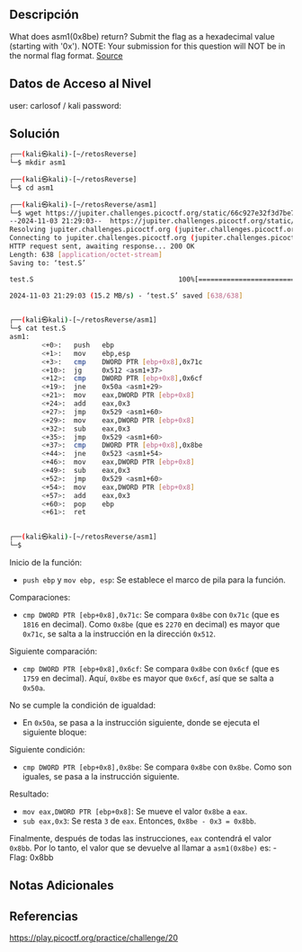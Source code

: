 ## Descripción 
What does asm1(0x8be) return? Submit the flag as a hexadecimal value (starting with '0x'). NOTE: Your submission for this question will NOT be in the normal flag format. [Source](https://jupiter.challenges.picoctf.org/static/66c927e32f3d7be7a62d13a7c2250943/test.S)

## Datos de Acceso al Nivel
user: carlosof / kali
password:

## Solución
```bash
┌──(kali㉿kali)-[~/retosReverse]
└─$ mkdir asm1                                                                                
                                                                                                                                                                      
┌──(kali㉿kali)-[~/retosReverse]
└─$ cd asm1        
                                                                                                                                                                      
┌──(kali㉿kali)-[~/retosReverse/asm1]
└─$ wget https://jupiter.challenges.picoctf.org/static/66c927e32f3d7be7a62d13a7c2250943/test.S
--2024-11-03 21:29:03--  https://jupiter.challenges.picoctf.org/static/66c927e32f3d7be7a62d13a7c2250943/test.S
Resolving jupiter.challenges.picoctf.org (jupiter.challenges.picoctf.org)... 3.131.60.8
Connecting to jupiter.challenges.picoctf.org (jupiter.challenges.picoctf.org)|3.131.60.8|:443... connected.
HTTP request sent, awaiting response... 200 OK
Length: 638 [application/octet-stream]
Saving to: ‘test.S’

test.S                                    100%[===================================

2024-11-03 21:29:03 (15.2 MB/s) - ‘test.S’ saved [638/638]

                                                                                  
┌──(kali㉿kali)-[~/retosReverse/asm1]
└─$ cat test.S 
asm1:
        <+0>:   push   ebp
        <+1>:   mov    ebp,esp
        <+3>:   cmp    DWORD PTR [ebp+0x8],0x71c
        <+10>:  jg     0x512 <asm1+37>
        <+12>:  cmp    DWORD PTR [ebp+0x8],0x6cf
        <+19>:  jne    0x50a <asm1+29>
        <+21>:  mov    eax,DWORD PTR [ebp+0x8]
        <+24>:  add    eax,0x3
        <+27>:  jmp    0x529 <asm1+60>
        <+29>:  mov    eax,DWORD PTR [ebp+0x8]
        <+32>:  sub    eax,0x3
        <+35>:  jmp    0x529 <asm1+60>
        <+37>:  cmp    DWORD PTR [ebp+0x8],0x8be
        <+44>:  jne    0x523 <asm1+54>
        <+46>:  mov    eax,DWORD PTR [ebp+0x8]
        <+49>:  sub    eax,0x3
        <+52>:  jmp    0x529 <asm1+60>
        <+54>:  mov    eax,DWORD PTR [ebp+0x8]
        <+57>:  add    eax,0x3
        <+60>:  pop    ebp
        <+61>:  ret    

                                                                                  
┌──(kali㉿kali)-[~/retosReverse/asm1]
└─$ 
```

Inicio de la función:
- `push ebp` y `mov ebp, esp`: Se establece el marco de pila para la función.

Comparaciones: 
- `cmp DWORD PTR [ebp+0x8],0x71c`: Se compara  `0x8be` con `0x71c` (que es `1816` en decimal). Como `0x8be` (que es `2270` en decimal) es mayor que `0x71c`, se salta a la instrucción en la dirección `0x512`.

Siguiente comparación: 
- `cmp DWORD PTR [ebp+0x8],0x6cf`: Se compara `0x8be` con `0x6cf` (que es `1759` en decimal). Aquí, `0x8be` es mayor que `0x6cf`, así que se salta a `0x50a`.

No se cumple la condición de igualdad:
- En `0x50a`, se pasa a la instrucción siguiente, donde se ejecuta el siguiente bloque:

Siguiente condición:
- `cmp DWORD PTR [ebp+0x8],0x8be`: Se compara `0x8be` con `0x8be`. Como son iguales, se pasa a la instrucción siguiente.

Resultado:
- `mov eax,DWORD PTR [ebp+0x8]`: Se mueve el valor `0x8be` a `eax`.
- `sub eax,0x3`: Se resta `3` de `eax`. Entonces, `0x8be - 0x3 = 0x8bb`.

Finalmente, después de todas las instrucciones, `eax` contendrá el valor `0x8bb`.
Por lo tanto, el valor que se devuelve al llamar a `asm1(0x8be)` es:
	- Flag: 0x8bb

## Notas Adicionales

## Referencias 
https://play.picoctf.org/practice/challenge/20